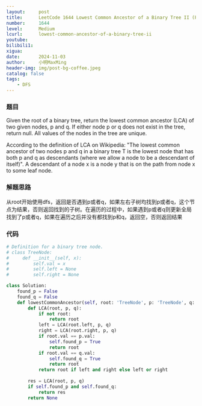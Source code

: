 ```yaml
---
layout:     post
title:      LeetCode 1644 Lowest Common Ancestor of a Binary Tree II (Python)
number:     1644
level:      Medium
lcurl:      lowest-common-ancestor-of-a-binary-tree-ii
youtube:    
bilibili1:  
xigua:      
date:       2024-11-03
author:     小明MaxMing
header-img: img/post-bg-coffee.jpeg
catalog: false
tags:
    - DFS
---
```


### 题目

Given the root of a binary tree, return the lowest common ancestor (LCA) of two given nodes, p and q. If either node p or q does not exist in the tree, return null. All values of the nodes in the tree are unique.

According to the definition of LCA on Wikipedia: "The lowest common ancestor of two nodes p and q in a binary tree T is the lowest node that has both p and q as descendants (where we allow a node to be a descendant of itself)". A descendant of a node x is a node y that is on the path from node x to some leaf node.

### 解题思路

从root开始使用dfs，返回是否遇到p或者q，如果左右子树均找到p或者q，这个节点为结果，否则返回找到的子树。在遍历的过程中，如果遇到p或者q则更新全局找到了p或者q，如果在遍历之后并没有都找到p和q，返回空，否则返回结果

### 代码
```python
# Definition for a binary tree node.
# class TreeNode:
#     def __init__(self, x):
#         self.val = x
#         self.left = None
#         self.right = None

class Solution:
    found_p = False
    found_q = False
    def lowestCommonAncestor(self, root: 'TreeNode', p: 'TreeNode', q: 'TreeNode') -> 'TreeNode':
        def LCA(root, p, q):
            if not root:
                return root
            left = LCA(root.left, p, q)
            right = LCA(root.right, p, q)
            if root.val == p.val:
                self.found_p = True
                return root
            if root.val == q.val:
                self.found_q = True
                return root
            return root if left and right else left or right
        
        res = LCA(root, p, q)
        if self.found_p and self.found_q:
            return res
        return None
```
